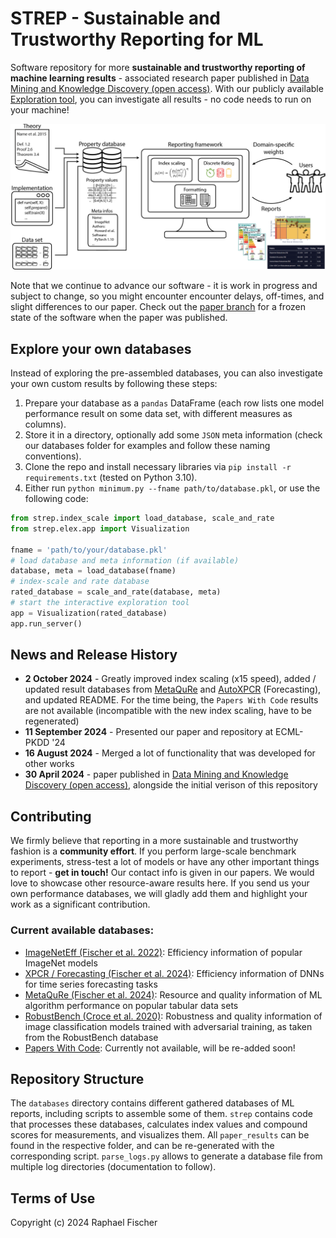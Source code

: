 # STREP - Sustainable and Trustworthy Reporting for ML

Software repository for more **sustainable and trustworthy reporting of machine learning results** - associated research paper published in [Data Mining and Knowledge Discovery (open access)](https://link.springer.com/article/10.1007/s10618-024-01020-3). With our publicly available [Exploration tool](https://strep.onrender.com), you can investigate all results - no code needs to run on your machine!

![Framework Overview](./paper_results/framework.png)

Note that we continue to advance our software - it is work in progress and subject to change, so you might encounter encounter delays, off-times, and slight differences to our paper. Check out the [paper branch](https://github.com/raphischer/strep/tree/paper) for a frozen state of the software when the paper was published.

## Explore your own databases
Instead of exploring the pre-assembled databases, you can also investigate your own custom results by following these steps:
1. Prepare your database as a `pandas` DataFrame (each row lists one model performance result on some data set, with different measures as columns). 
2. Store it in a directory, optionally add some `JSON` meta information (check our databases folder for examples and follow these naming conventions).
3. Clone the repo and install necessary libraries via `pip install -r requirements.txt` (tested on Python 3.10).
4. Either run `python minimum.py --fname path/to/database.pkl`, or use the following code:
```python
from strep.index_scale import load_database, scale_and_rate
from strep.elex.app import Visualization

fname = 'path/to/your/database.pkl'
# load database and meta information (if available)
database, meta = load_database(fname)
# index-scale and rate database
rated_database = scale_and_rate(database, meta)
# start the interactive exploration tool
app = Visualization(rated_database)
app.run_server()
```

## News and Release History
- **2 October 2024** - Greatly improved index scaling (x15 speed), added / updated result databases from [MetaQuRe](https://github.com/raphischer/metaqure) and [AutoXPCR](https://github.com/raphischer/xpcr) (Forecasting), and updated README. For the time being, the `Papers With Code` results are not available (incompatible with the new index scaling, have to be regenerated)
- **11 September 2024** - Presented our paper and repository at ECML-PKDD '24
- **16 August 2024** - Merged a lot of functionality that was developed for other works
- **30 April 2024** - paper published in [Data Mining and Knowledge Discovery (open access)](https://link.springer.com/article/10.1007/s10618-024-01020-3), alongside the initial verison of this repository

## Contributing
We firmly believe that reporting in a more sustainable and trustworthy fashion is a **community effort**. 
If you perform large-scale benchmark experiments, stress-test a lot of models or have any other important things to report - **get in touch!** Our contact info is given in our papers.
We would love to showcase other resource-aware results here. If you send us your own performance databases, we will gladly add them and highlight your work as a significant contribution.

### Current available databases:
- [ImageNetEff (Fischer et al. 2022)](https://github.com/raphischer/imagenet-energy-efficiency): Efficiency information of popular ImageNet models
- [XPCR / Forecasting (Fischer et al. 2024)](https://github.com/raphischer/xpcr): Efficiency information of DNNs for time series forecasting tasks
- [MetaQuRe (Fischer et al. 2024)](https://github.com/raphischer/metaqure): Resource and quality information of ML algorithm performance on popular tabular data sets
- [RobustBench (Croce et al. 2020)](https://robustbench.github.io/): Robustness and quality information of image classification models trained with adversarial training, as taken from the RobustBench database
- [Papers With Code](https://paperswithcode.com/): Currently not available, will be re-added soon!

## Repository Structure
The `databases` directory contains different gathered databases of ML reports, including scripts to assemble some of them.
`strep` contains code that processes these databases, calculates index values and compound scores for measurements, and visualizes them.
All `paper_results` can be found in the respective folder, and can be re-generated with the corresponding script.
`parse_logs.py` allows to generate a database file from multiple log directories (documentation to follow).

## Terms of Use
Copyright (c) 2024 Raphael Fischer